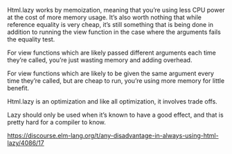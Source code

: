 Html.lazy works by memoization, meaning that you’re using less CPU power at the cost of more memory usage. It’s also worth nothing that while reference equality is very cheap, it’s still something that is being done in addition to running the view function in the case where the arguments fails the equality test.

For view functions which are likely passed different arguments each time they’re called, you’re just wasting memory and adding overhead.

For view functions which are likely to be given the same argument every time they’re called, but are cheap to run, you’re using more memory for little benefit.

Html.lazy is an optimization and like all optimization, it involves trade offs.

Lazy should only be used when it’s known to have a good effect, and that is pretty hard for a compiler to know.

https://discourse.elm-lang.org/t/any-disadvantage-in-always-using-html-lazy/4086/17

